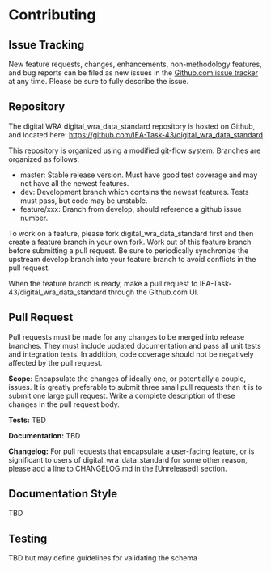 Contributing
============

## Issue Tracking

New feature requests, changes, enhancements, non-methodology features, and bug reports can be filed as new issues in the
[Github.com issue tracker](https://github.com/IEA-Task-43/digital_wra_data_standard/issues) at any time. Please be sure to fully describe the
issue.

<!---For other issues, please email the Task 43 distribution list at `xx`.--->

## Repository

The digital WRA digital_wra_data_standard repository is hosted on Github, and located here: https://github.com/IEA-Task-43/digital_wra_data_standard

This repository is organized using a modified git-flow system. Branches are organized as follows:

- master: Stable release version. Must have good test coverage and may not have all the newest features.
- dev: Development branch which contains the newest features. Tests must pass, but code may be unstable.
- feature/xxx: Branch from develop, should reference a github issue number.

To work on a feature, please fork digital_wra_data_standard first and then create a feature branch in your own fork.
Work out of this feature branch before submitting a pull request.
Be sure to periodically synchronize the upstream develop branch into your feature branch to avoid conflicts in the pull request.

When the feature branch is ready, make a pull request to IEA-Task-43/digital_wra_data_standard through the Github.com UI.

## Pull Request

Pull requests must be made for any changes to be merged into release branches.
They must include updated documentation and pass all unit tests and integration tests.
In addition, code coverage should not be negatively affected by the pull request.

**Scope:** Encapsulate the changes of ideally one, or potentially a couple, issues.
It is greatly preferable to submit three small pull requests than it is to submit one large pull request.
Write a complete description of these changes in the pull request body.

**Tests:** TBD
<!---Must pass all tests. Pull requests will be rejected if tests do not pass.
Tests are automatically run through Github Actions for any pull request or push to the master or develop branches.-->

**Documentation:** TBD
<!---Include any relevant changes to inline documentation, as well as any changes to the RST files located in /sphinx.--->

**Changelog:** For pull requests that encapsulate a user-facing feature, or is significant to users of digital_wra_data_standard for some other reason, please add a line to CHANGELOG.md in the [Unreleased] section.


## Documentation Style
TBD
<!--- Documentation is written using RST, and is located both inline and within the /sphinx directory.
Any changes to the analysis methodology should be discussed there or offline. Once a methodology change is decided,
create new tickets in this repository towards implementing the change.-->

## Testing
TBD but may define guidelines for validating the schema 
<!--- All code should be paired with a corresponding unit or integration test.
digital_wra_data_standard uses pytest and the built in unittest framework.
For instructions on running tests, please see the [Readme](testing link).-->
